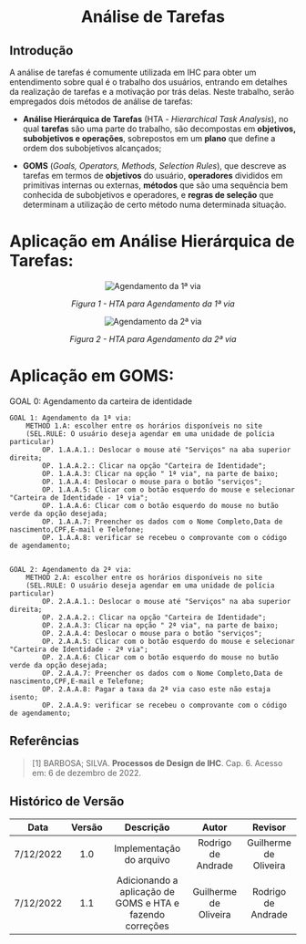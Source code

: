<h1 align="center">Análise de Tarefas</h1>
 
## Introdução

A análise de tarefas é comumente utilizada em IHC para obter um entendimento sobre qual é o trabalho dos usuários, entrando em detalhes da realização de tarefas e a motivação por trás delas. Neste trabalho, serão empregados dois métodos de análise de tarefas:

- **Análise Hierárquica de Tarefas** (HTA - *Hierarchical Task Analysis*), no qual **tarefas** são uma parte do trabalho, são decompostas em **objetivos, subobjetivos e operações**, sobrepostos em um **plano** que define a ordem dos subobjetivos alcançados;




- **GOMS** (*Goals, Operators, Methods, Selection Rules*), que descreve as tarefas em termos de **objetivos** do usuário, **operadores** divididos em primitivas internas ou externas, **métodos** que são uma sequência bem conhecida de subobjetivos e operadores, e **regras de seleção** que determinam a utilização de certo método numa determinada situação.


# Aplicação em Análise Hierárquica de Tarefas:
<div align="center">
<img src="docs/images/DiagramaHTA/Diagrma-1via.svg" alt="Agendamento da 1ª via">
    <p><i>Figura 1 - HTA para Agendamento da 1ª via</i></p>
</div>

<div align="center">
<img src="docs/images/DiagramaHTA/Diagrma-2via.svg" alt="Agendamento da 2ª via">
    <p><i>Figura 2 - HTA para Agendamento da 2ª via</i></p>
</div>


# Aplicação em GOMS:
GOAL 0: Agendamento da carteira de identidade

    GOAL 1: Agendamento da 1ª via:
        METHOD 1.A: escolher entre os horários disponíveis no site
        (SEL.RULE: O usuário deseja agendar em uma unidade de polícia particular)
            OP. 1.A.A.1.: Deslocar o mouse até "Serviços" na aba superior direita;
            OP. 1.A.A.2.: Clicar na opção "Carteira de Identidade";
            OP. 1.A.A.3: Clicar na opção " 1ª via", na parte de baixo;
            OP. 1.A.A.4: Deslocar o mouse para o botão "serviços";
            OP. 1.A.A.5: Clicar com o botão esquerdo do mouse e selecionar "Carteira de Identidade - 1ª via";
            OP. 1.A.A.6: Clicar com o botão esquerdo do mouse no butão verde da opção desejada;
            OP. 1.A.A.7: Preencher os dados com o Nome Completo,Data de nascimento,CPF,E-mail e Telefone;
            OP. 1.A.A.8: verificar se recebeu o comprovante com o código de agendamento;


    GOAL 2: Agendamento da 2ª via:
        METHOD 2.A: escolher entre os horários disponíveis no site
        (SEL.RULE: O usuário deseja agendar em uma unidade de polícia particular)
            OP. 2.A.A.1.: Deslocar o mouse até "Serviços" na aba superior direita;
            OP. 2.A.A.2.: Clicar na opção "Carteira de Identidade";
            OP. 2.A.A.3: Clicar na opção " 2ª via", na parte de baixo;
            OP. 2.A.A.4: Deslocar o mouse para o botão "serviços";
            OP. 2.A.A.5: Clicar com o botão esquerdo do mouse e selecionar "Carteira de Identidade - 2ª via";
            OP. 2.A.A.6: Clicar com o botão esquerdo do mouse no butão verde da opção desejada;
            OP. 2.A.A.7: Preencher os dados com o Nome Completo,Data de nascimento,CPF,E-mail e Telefone;
            OP. 2.A.A.8: Pagar a taxa da 2ª via caso este não estaja isento;
            OP. 2.A.A.9: verificar se recebeu o comprovante com o código de agendamento;


## Referências

> [1] BARBOSA; SILVA. **Processos de Design de IHC**. Cap. 6. Acesso em: 6 de dezembro de 2022.

## Histórico de Versão

|  Data  | Versão | Descrição | Autor | Revisor |
| :----: | :----: | :-------: | :---: | :--------:|
| 7/12/2022 | 1.0 | Implementação do arquivo| Rodrigo de Andrade  | Guilherme de Oliveira |
| 7/12/2022 | 1.1 | Adicionando a aplicação de GOMS e HTA e fazendo correções| Guilherme de Oliveira  | Rodrigo de Andrade |